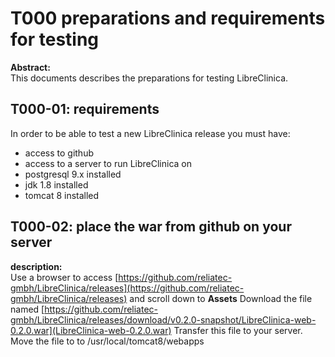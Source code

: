 # T000 preparations and requirements for testing

**Abstract:**  
This documents describes the preparations for testing LibreClinica.

## T000-01: requirements
In order to be able to test a new LibreClinica release you must have:
- access to github
- access to a server to run LibreClinica on
- postgresql 9.x installed
- jdk 1.8 installed
- tomcat 8 installed



## T000-02: place the war from github on your server
**description:**  
Use a browser to access [https://github.com/reliatec-gmbh/LibreClinica/releases](https://github.com/reliatec-gmbh/LibreClinica/releases) and scroll down to **Assets**
Download the file named [https://github.com/reliatec-gmbh/LibreClinica/releases/download/v0.2.0-snapshot/LibreClinica-web-0.2.0.war](LibreClinica-web-0.2.0.war)
Transfer this file to your server.
Move the file to to /usr/local/tomcat8/webapps
